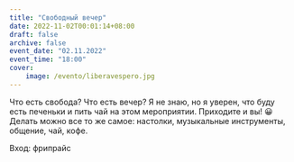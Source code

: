 ```yaml
---
title: "Свободный вечер"
date: 2022-11-02T00:01:14+08:00
draft: false
archive: false
event_date: "02.11.2022"
event_time: "18:00"
cover: 
    image: /evento/liberavespero.jpg
---
```

Что есть свобода? Что есть вечер? Я не знаю, но я уверен, что буду есть печеньки и пить чай на этом мероприятии. Приходите и вы! 😀
Делать можно все то же самое: настолки, музыкальные инструменты, общение, чай, кофе. 

Вход: фрипрайс
